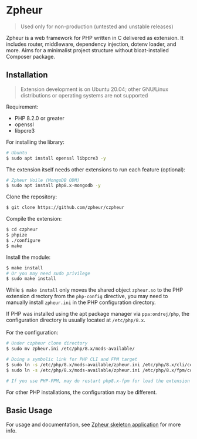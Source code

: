 # Zpheur
> Used only for non-production (untested and unstable releases)
 
Zpheur is a web framework for PHP written in C delivered as extension. It includes router, middleware, dependency injection, dotenv loader, and more. Aims for a minimalist project structure without bloat-installed Composer package.

## Installation
> Extension development is on Ubuntu 20.04; other GNU/Linux distributions or operating systems are not supported

Requirement:
- PHP 8.2.0 or greater
- openssl
- libpcre3

For installing the library:
```bash
# Ubuntu
$ sudo apt install openssl libpcre3 -y
```
The extension itself needs other extensions to run each feature (optional):
```bash
# Zpheur Voile (MongoDB ODM)
$ sudo apt install php8.x-mongodb -y
```
Clone the repository:
```bash
$ git clone https://github.com/zpheur/czpheur
```
Compile the extension:
```bash
$ cd czpheur
$ phpize
$ ./configure
$ make
```
Install the module:
```bash
$ make install
# Or you may need sudo privilege
$ sudo make install
```
While ```$ make install``` only moves the shared object ```zpheur.so``` to the PHP extension directory from the ```php-config``` directive, you may need to manually install ```zpheur.ini``` in the PHP configuration directory.

If PHP was installed using the apt package manager via ```ppa:ondrej/php```, the configuration directory is usually located at ```/etc/php/8.x```.\
\
For the configuration:
```bash
# Under czpheur clone directory
$ sudo mv zpheur.ini /etc/php/8.x/mods-available/

# Doing a symbolic link for PHP CLI and FPM target
$ sudo ln -s /etc/php/8.x/mods-available/zpheur.ini /etc/php/8.x/cli/conf.d/22-zpheur.ini
$ sudo ln -s /etc/php/8.x/mods-available/zpheur.ini /etc/php/8.x/fpm/conf.d/22-zpheur.ini

# If you use PHP-FPM, may do restart php8.x-fpm for load the extension
```
For other PHP installations, the configuration may be different.
## Basic Usage
For usage and documentation, see [Zpheur skeleton application](https://github.com/onecthree/zpheur) for more info.